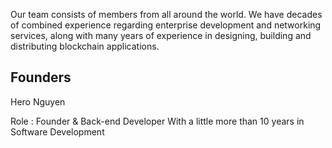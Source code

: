 Our team consists of members from all around the world. We have decades of combined experience regarding enterprise development and networking services, along with many years of experience in designing, building and distributing blockchain applications.

## Founders
Hero Nguyen 

Role : Founder & Back-end Developer
With a little more than 10 years in Software Development 



